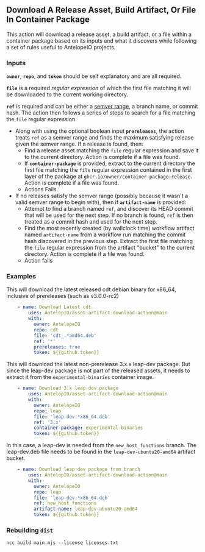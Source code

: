 ## Download A Release Asset, Build Artifact, Or File In Container Package

This action will download a release asset, a build artifact, or a file within a container package based on its inputs and what it discovers while following a set of rules useful to AntelopeIO projects.

### Inputs
**`owner`**, **`repo`**, and **`token`** should be self explanatory and are all required.

**`file`** is a required _regular expression_ of which the first file matching it will be downloaded to the current working directory.

**`ref`** is required and can be either a [semver range](https://github.com/npm/node-semver), a branch name, or commit hash. The action then follows a series of steps to search for a file matching the `file` regular expression.

* Along with using the optional boolean input **`prereleases`**, the action treats `ref` as a semver range and finds the maximum satisfying release given the semver range. If a release is found, then:
  * Find a release asset matching the `file` regular expression and save it to the current directory. Action is complete if a file was found.
  * If **`container-package`** is provided, extract to the current directory the first file matching the `file` regular expression contained in the first layer of the package at `ghcr.io/owner/container-package:release`. Action is complete if a file was found.
  * Actions Fails.
* If no releases satisfy the semver range (possibly because it wasn't a valid semver range to begin with), then if **`artifact-name`** is provided:
  * Attempt to find a branch named `ref`, and discover its HEAD commit that will be used for the next step. If no branch is found, `ref` is then treated as a commit hash and used for the next step.
  * Find the most recently created (by wallclock time) workflow artifact named `artifact-name` from a workflow run matching the commit hash discovered in the previous step. Extract the first file matching the `file` regular expression from the artifact "bucket" to the current directory. Action is complete if a file was found.
  * Action fails

### Examples
This will download the latest released cdt debian binary for x86_64, inclusive of prereleases (such as v3.0.0-rc2)
```yaml
    - name: Download Latest cdt
        uses: AntelopIO/asset-artifact-download-action@main
        with:
          owner: AntelopeIO
          repo: cdt
          file: 'cdt_.*amd64.deb'
          ref: '*'
          prereleases: true
          token: ${{github.token}}
```

This will download the latest non-prerelease 3.x.x leap-dev package. But since the leap-dev package is not part of the released assets, it needs to extract it from the `experimental-binaries` container image.
```yaml
    - name: Download 3.x leap dev package
        uses: AntelopIO/asset-artifact-download-action@main
        with:
          owner: AntelopeIO
          repo: leap
          file: 'leap-dev.*x86_64.deb'
          ref: '3.x'
          container-package: experimental-binaries
          token: ${{github.token}}
```

In this case, a leap-dev is needed from the `new_host_functions` branch. The leap-dev.deb file needs to be found in the `leap-dev-ubuntu20-amd64` artifact bucket.
```yaml
    - name: Download leap dev package from branch
        uses: AntelopIO/asset-artifact-download-action@main
        with:
          owner: AntelopeIO
          repo: leap
          file: 'leap-dev.*x86_64.deb'
          ref: new_host_functions
          artifact-name: leap-dev-ubuntu20-amd64
          token: ${{github.token}}
```

### Rebuilding `dist`
```
ncc build main.mjs --license licenses.txt
```